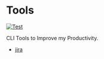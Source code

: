 # Tools 
[![Test](https://github.com/jonstacks/tools/actions/workflows/test.yaml/badge.svg)](https://github.com/jonstacks/tools/actions/workflows/test.yaml)

CLI Tools to Improve my Productivity.

* [jira](cmd/jira/README.md)
